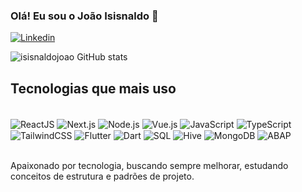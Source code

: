 ### Olá! Eu sou o João Isisnaldo 👋

[![Linkedin](https://img.shields.io/badge/LinkedIn-0077B5?style=for-the-badge&logo=linkedin&logoColor=white)](https://www.linkedin.com/in/jo%C3%A3o-isisnaldo-03262b25a/)

![isisnaldojoao GitHub stats](https://github-readme-stats.vercel.app/api?username=isisnaldojoao&show_icons=true&theme=dark)

## Tecnologias que mais uso

<div style="display: inline_block"><br/>
  <!-- React -->
<img align="center" alt="ReactJS" src="https://img.shields.io/badge/React-20232A?style=for-the-badge&logo=react&logoColor=61DAFB"/>

<!-- Next.js -->
<img align="center" alt="Next.js" src="https://img.shields.io/badge/Next.js-000000?style=for-the-badge&logo=nextdotjs&logoColor=white"/>

<!-- Node.js -->
<img align="center" alt="Node.js" src="https://img.shields.io/badge/Node.js-339933?style=for-the-badge&logo=nodedotjs&logoColor=white"/>

<!-- Vue.js -->
<img align="center" alt="Vue.js" src="https://img.shields.io/badge/Vue.js-35495E?style=for-the-badge&logo=vuedotjs&logoColor=4FC08D"/>

<!-- JavaScript -->
<img align="center" alt="JavaScript" src="https://img.shields.io/badge/JavaScript-F7DF1E?style=for-the-badge&logo=javascript&logoColor=black"/>

<!-- TypeScript -->
<img align="center" alt="TypeScript" src="https://img.shields.io/badge/TypeScript-007ACC?style=for-the-badge&logo=typescript&logoColor=white"/>

<!-- Tailwind CSS -->
<img align="center" alt="TailwindCSS" src="https://img.shields.io/badge/Tailwind_CSS-06B6D4?style=for-the-badge&logo=tailwindcss&logoColor=white"/>

<!-- Flutter -->
<img align="center" alt="Flutter" src="https://img.shields.io/badge/Flutter-02569B?style=for-the-badge&logo=flutter&logoColor=white"/>

<!-- Dart -->
<img align="center" alt="Dart" src="https://img.shields.io/badge/Dart-0175C2?style=for-the-badge&logo=dart&logoColor=white"/>

<!-- SQL (genérico) -->
<img align="center" alt="SQL" src="https://img.shields.io/badge/SQL-4479A1?style=for-the-badge&logo=postgresql&logoColor=white"/>

<!-- Hive (do Flutter) -->
<img align="center" alt="Hive" src="https://img.shields.io/badge/Hive-FF7F50?style=for-the-badge&logo=hive&logoColor=white"/>

<!-- MongoDB -->
<img align="center" alt="MongoDB" src="https://img.shields.io/badge/MongoDB-47A248?style=for-the-badge&logo=mongodb&logoColor=white"/>


<img align="center" alt="ABAP" src="https://img.shields.io/badge/SAP_ABAP-0FAAFF?style=for-the-badge&logo=sap&logoColor=white"/>

  
</div><br/>

Apaixonado por tecnologia, buscando sempre melhorar, estudando conceitos de estrutura e padrões de projeto.
